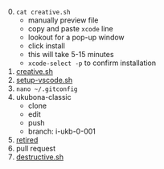 0. `cat creative.sh`
   - manually preview file
   - copy and paste `xcode` line
   - lookout for a pop-up window
   - click install
   - this will take 5-15 minutes
   - `xcode-select -p` to confirm installation
2. [creative.sh](https://raw.githubusercontent.com/abikesa/creative-destruction/refs/heads/main/creative.sh)
3. [setup-vscode.sh](https://raw.githubusercontent.com/abikesa/creative-destruction/refs/heads/main/setup-vscode.sh)
4. `nano ~/.gitconfig`
5. ukubona-classic
   - clone
   - edit
   - push
   - branch: i-ukb-0-001
6. [retired](https://ukubona-llc.github.io/vscode/)
7. pull request
8. [destructive.sh](https://raw.githubusercontent.com/abikesa/creative-destruction/refs/heads/main/destructive.sh)
